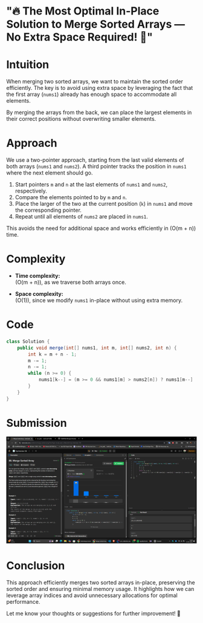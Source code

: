 # **"🔥 The Most Optimal In-Place Solution to Merge Sorted Arrays — No Extra Space Required! 🚀"**  
# Intuition
When merging two sorted arrays, we want to maintain the sorted order efficiently. The key is to avoid using extra space by leveraging the fact that the first array (`nums1`) already has enough space to accommodate all elements.

By merging the arrays from the back, we can place the largest elements in their correct positions without overwriting smaller elements.

# Approach
We use a two-pointer approach, starting from the last valid elements of both arrays (`nums1` and `nums2`). A third pointer tracks the position in `nums1` where the next element should go. 

1. Start pointers `m` and `n` at the last elements of `nums1` and `nums2`, respectively.
2. Compare the elements pointed to by `m` and `n`.
3. Place the larger of the two at the current position (`k`) in `nums1` and move the corresponding pointer.
4. Repeat until all elements of `nums2` are placed in `nums1`.

This avoids the need for additional space and works efficiently in \(O(m + n)\) time.

# Complexity
- **Time complexity:**  
  \(O(m + n)\), as we traverse both arrays once.

- **Space complexity:**  
  \(O(1)\), since we modify `nums1` in-place without using extra memory.

# Code
```java
class Solution {
    public void merge(int[] nums1, int m, int[] nums2, int n) {
        int k = m + n - 1;
        m -= 1;
        n -= 1;
        while (n >= 0) {
            nums1[k--] = (m >= 0 && nums1[m] > nums2[n]) ? nums1[m--] : nums2[n--];
        }
    }
}
```
# Submission
![Screenshot of the Submission](Leet_88_Merge_sorted_Arrays.png)

# Conclusion
This approach efficiently merges two sorted arrays in-place, preserving the sorted order and ensuring minimal memory usage. It highlights how we can leverage array indices and avoid unnecessary allocations for optimal performance.

Let me know your thoughts or suggestions for further improvement! 🚀
